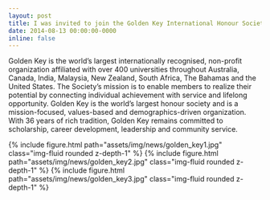 ```yaml
---
layout: post
title: I was invited to join the Golden Key International Honour Society at Stellenbosch University
date: 2014-08-13 00:00:00-0000
inline: false
---
```


Golden Key is the world’s largest internationally recognised, non-profit organization affiliated with over 400 universities throughout Australia, Canada, India, Malaysia, New Zealand, South Africa, The Bahamas and the United States. The Society’s mission is to enable members to realize their potential by connecting individual achievement with service and lifelong opportunity. Golden Key is the world’s largest honour society and is a mission-focused, values-based and demographics-driven organization. With 36 years of rich tradition, Golden Key remains committed to scholarship, career development, leadership and community service.

{% include figure.html path="assets/img/news/golden_key1.jpg" class="img-fluid rounded z-depth-1" %}
{% include figure.html path="assets/img/news/golden_key2.jpg" class="img-fluid rounded z-depth-1" %}
{% include figure.html path="assets/img/news/golden_key3.jpg" class="img-fluid rounded z-depth-1" %}
